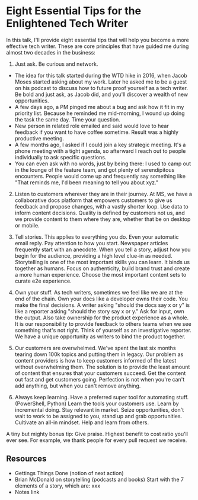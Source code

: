 # Eight Essential Tips for the Enlightened Tech Writer

In this talk, I'll provide eight essential tips that will help you become a more effective tech writer. These are core principles that have guided me during almost two decades in the business:

1. Just ask. Be curious and network.

* The idea for this talk started during the WTD hike in 2016, when Jacob Moses started asking about my work. Later he asked me to be a guest on his podcast to discuss how to future proof yourself as a tech writer. Be bold and just ask, as Jacob did, and you'll discover a wealth of new opportunities.
* A few days ago, a PM pinged me about a bug and ask how it fit in my priority list.  Because he reminded me mid-morning, I wound up doing the task the same day.  Time your question.
* New person in related role emailed and said would love to hear feedback if you want to have coffee sometime.  Result was a highly productive meeting.
* A few months ago, I asked if I could join a key strategic meeting.  It's a phone meeting with a tight agenda, so afterward I reach out to people individually to ask specific questions.
* You can even ask with no words, just by being there: I used to camp out in the lounge of the feature team, and got plenty of serendipitous encounters.  People would come up and frequently say something like "That reminds me, I'd been meaning to tell you about xyz."

2. Listen to customers wherever they are in their journey. At MS, we have a collaborative docs platform that empowers customers to give us feedback and propose changes, with a vastly shorter loop. Use data to inform content decisions. Quality is defined by customers not us, and we provide content to them where they are, whether that be on desktop or mobile.

3. Tell stories.  This applies to everything you do.  Even your automatic email reply.  Pay attention to how you start. Newspaper articles frequently start with an anecdote. When you tell a story, adjust how you begin for the audience, providing a high level clue-in as needed.  Storytelling is one of the most important skills you can learn. It binds us together as humans. Focus on authenticity, build brand trust and create a more human experience. Choose the most important content sets to curate e2e experience.

4. Own your stuff. As tech writers, sometimes we feel like we are at the end of the chain. Own your docs like a developer owns their code. You make the final decisions.  A writer asking "should the docs say x or y" is like a reporter asking "should the story say x or y." Ask for input, own the output.
Also take ownership for the product experience as a whole. It is our responsibility to provide feedback to others teams when we see something that's not right. Think of yourself as an investigative reporter. We have a unique opportunity as writers to bind the product together.

5. Our customers are overwhelmed. We've spent the last six months tearing down 100k topics and putting them in legacy. Our problem as content providers is how to keep customers informed of the latest without overwhelming them. The solution is to provide the least amount of content that ensures that your customers succeed. Get the content out fast and get customers going. Perfection is not when you're can't add anything, but when you can't remove anything.

6. Always keep learning. Have a preferred super tool for automating stuff.  (PowerShell, Python) Learn the tools your customers use. Learn by incremental doing.
Stay relevant in market. <!--need Dan's term for this--> Seize opportunities, don't wait to work to be assigned to you, stand up and grab opportunities. Cultivate an all-in mindset.  Help and learn from others.

A tiny but mighty bonus tip: Give praise.  Highest benefit to cost ratio you'll ever see. For example, we thank people for every pull request we receive.

<!--focus on where we're going as a discipline-->

## Resources

* Gettings Things Done (notion of next action)
* Brian McDonald on storytelling (podcasts and books)  Start with the 7 elements of a story, which are: xxx
* Notes link
